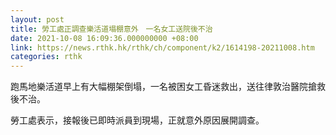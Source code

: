 ```yaml
---
layout: post
title: 勞工處正調查樂活道塌棚意外　一名女工送院後不治
date: 2021-10-08 16:09:36.000000000 +08:00
link: https://news.rthk.hk/rthk/ch/component/k2/1614198-20211008.htm
categories: rthk
---
```


跑馬地樂活道早上有大幅棚架倒塌，一名被困女工昏迷救出，送往律敦治醫院搶救後不治。

勞工處表示，接報後已即時派員到現場，正就意外原因展開調查。
